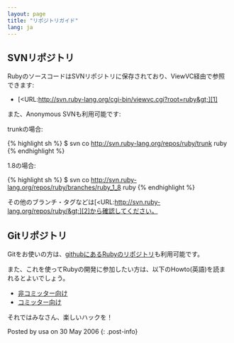 ```yaml
---
layout: page
title: "リポジトリガイド"
lang: ja
---
```


## SVNリポジトリ

RubyのソースコードはSVNリポジトリに保存されており、ViewVC経由で参照できます:

* [&lt;URL:http://svn.ruby-lang.org/cgi-bin/viewvc.cgi?root=ruby&gt;][1]

また、Anonymous SVNも利用可能です:

trunkの場合:

{% highlight sh %}
$ svn co http://svn.ruby-lang.org/repos/ruby/trunk ruby
{% endhighlight %}

1\.8の場合:

{% highlight sh %}
$ svn co http://svn.ruby-lang.org/repos/ruby/branches/ruby_1_8 ruby
{% endhighlight %}

その他のブランチ・タグなどは[&lt;URL:http://svn.ruby-lang.org/repos/ruby/&gt;][2]から確認してください。

## Gitリポジトリ

Gitをお使いの方は、[githubにあるRubyのリポジトリ][3]も利用可能です。

また、これを使ってRubyの開発に参加したい方は、以下のHowto(英語)を読まれるとよいでしょう。

* [非コミッター向け][4]
* [コミッター向け][5]

それではみなさん、楽しいハックを！

Posted by usa on 30 May 2006
{: .post-info}



[1]: http://svn.ruby-lang.org/cgi-bin/viewvc.cgi?root=ruby
[2]: http://svn.ruby-lang.org/repos/ruby/
[3]: http://github.com/ruby/ruby
[4]: http://wiki.github.com/shyouhei/ruby/noncommitterhowto
[5]: http://wiki.github.com/shyouhei/ruby/committerhowto
